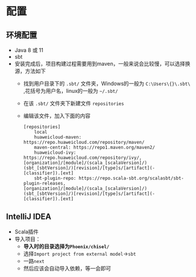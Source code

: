 # 配置

## 环境配置

- Java 8 或 11
- sbt
- 安装完成后，项目构建过程需要用到maven，一般来说会比较慢，可以选择换源，方法如下
  - 找到用户目录下的 `.sbt/` 文件夹，Windows的一般为 `C:\Users\{}\.sbt\` ,花括号为用户名，linux的一般为 `~/.sbt/`
  - 在该 `.sbt/` 文件夹下新建文件 `repositories`
  - 编辑该文件，加入下面的内容

    ```config
    [repositories]
        local
        huaweicloud-maven: https://repo.huaweicloud.com/repository/maven/
        maven-central: https://repo1.maven.org/maven2/
        huaweicloud-ivy: https://repo.huaweicloud.com/repository/ivy/, [organization]/[module]/(scala_[scalaVersion]/)(sbt_[sbtVersion]/)[revision]/[type]s/[artifact](-[classifier]).[ext]
        sbt-plugin-repo: https://repo.scala-sbt.org/scalasbt/sbt-plugin-releases, [organization]/[module]/(scala_[scalaVersion]/)(sbt_[sbtVersion]/)[revision]/[type]s/[artifact](-[classifier]).[ext]
    ```

## IntelliJ IDEA

- Scala插件
- 导入项目：
  - **导入时的目录选择为`Phoenix/chisel/`**
  - 选择`Import project from external model`->`sbt`
  - 一路`next`
  - 然后应该会自动导入依赖，等一会即可